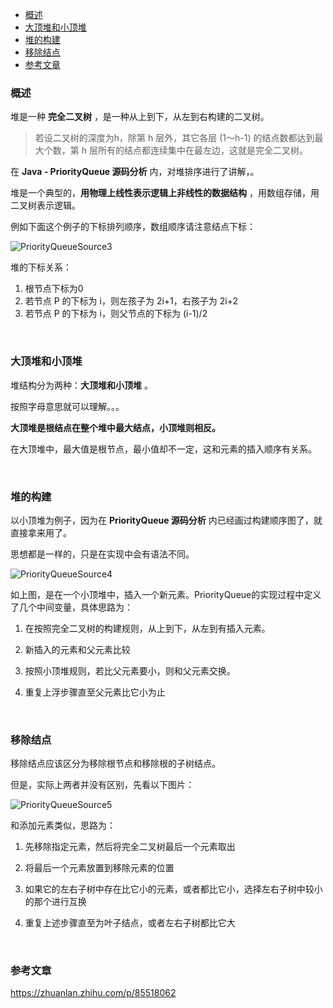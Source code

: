 <div class="catalog">

- [概述](#t0)
- [大顶堆和小顶堆](#t1)
- [堆的构建](#t2)
- [移除结点](#t3)
- [参考文章](#t4)

</div>

### <span id="t0">概述</span>

堆是一种 **完全二叉树** ，是一种从上到下，从左到右构建的二叉树。

> 若设二叉树的深度为h，除第 h 层外，其它各层 (1～h-1) 的结点数都达到最大个数，第 h 层所有的结点都连续集中在最左边，这就是完全二叉树。

在 **Java - PriorityQueue 源码分析** 内，对堆排序进行了讲解，。

堆是一个典型的，**用物理上线性表示逻辑上非线性的数据结构** ，用数组存储，用二叉树表示逻辑。

例如下面这个例子的下标排列顺序，数组顺序请注意结点下标：


![PriorityQueueSource3](https://shiva.oss-cn-hangzhou.aliyuncs.com/picture-master/images/PriorityQueueSource3.png)



堆的下标关系：

1. 根节点下标为0
2. 若节点 P 的下标为 i，则左孩子为 2i+1，右孩子为 2i+2
3. 若节点 P 的下标为 i，则父节点的下标为 (i-1)/2



<br>

### <span id="t1">大顶堆和小顶堆</span>

堆结构分为两种：**大顶堆和小顶堆** 。

按照字母意思就可以理解。。。

**大顶堆是根结点在整个堆中最大结点，小顶堆则相反。**

在大顶堆中，最大值是根节点，最小值却不一定，这和元素的插入顺序有关系。



<br>

### <span id="t2">堆的构建</span>

以小顶堆为例子，因为在  **PriorityQueue 源码分析** 内已经画过构建顺序图了，就直接拿来用了。

思想都是一样的，只是在实现中会有语法不同。


![PriorityQueueSource4](https://shiva.oss-cn-hangzhou.aliyuncs.com/picture-master/images/PriorityQueueSource4.png)


如上图，是在一个小顶堆中，插入一个新元素。PriorityQueue的实现过程中定义了几个中间变量，具体思路为：

1. 在按照完全二叉树的构建规则，从上到下，从左到有插入元素。

2. 新插入的元素和父元素比较

3. 按照小顶堆规则，若比父元素要小，则和父元素交换。

4. 重复上浮步骤直至父元素比它小为止


<br>

### <span id="t3">移除结点</span>

移除结点应该区分为移除根节点和移除根的子树结点。

但是，实际上两者并没有区别，先看以下图片：



![PriorityQueueSource5](https://shiva.oss-cn-hangzhou.aliyuncs.com/picture-master/images/PriorityQueueSource5.png)


和添加元素类似，思路为：

1. 先移除指定元素，然后将完全二叉树最后一个元素取出

2. 将最后一个元素放置到移除元素的位置

3. 如果它的左右子树中存在比它小的元素，或者都比它小，选择左右子树中较小的那个进行互换

4. 重复上述步骤直至为叶子结点，或者左右子树都比它大



<br>

### <span id="t4">参考文章</span>


<a href="https://zhuanlan.zhihu.com/p/85518062" target="_blank">https://zhuanlan.zhihu.com/p/85518062</a>



